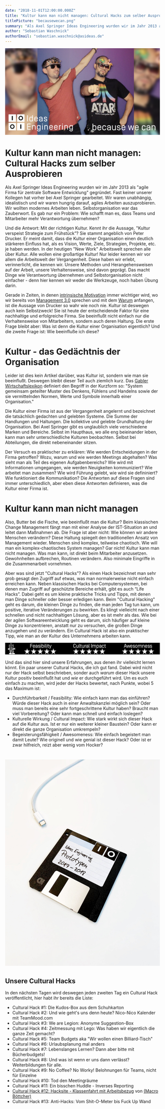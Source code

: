 ```yaml
---
date: "2018-11-01T12:00:00.000Z"
title: "Kultur kann man nicht managen: Cultural Hacks zum selber Ausprobieren"
titlePicture: "becausewecan.png"
summary: "Als Axel Springer Ideas Engineering wurden wir im Jahr 2013 als 'agile Firma für zentrale Software Entwicklung' gegründet. Fast keiner unserer Kollegen hat vorher bei Axel Springer gearbeitet. Wir waren unabhängig, idealistisch und wir waren hungrig darauf, agiles Arbeiten auszuprobieren. Wir wollten modernes Arbeiten leben. Selbstorganisation war das Zauberwort. Es gab nur ein Problem: Wie schafft man es, dass Teams und Mitarbeiter mehr Verantwortung übernehmen? "
author: "Sebastian Waschnick"
authorEmail: "sebastian.waschnick@asideas.de"
---
```

![becausewecan](becausewecan.png)
# Kultur kann man nicht managen: Cultural Hacks zum selber Ausprobieren

Als Axel Springer Ideas Engineering wurden wir im Jahr 2013 als "agile Firma für zentrale Software Entwicklung" gegründet. Fast keiner unserer Kollegen hat vorher bei Axel Springer gearbeitet. Wir waren unabhängig, idealistisch und wir waren hungrig darauf, agiles Arbeiten auszuprobieren. Wir wollten modernes Arbeiten leben. Selbstorganisation war das Zauberwort. Es gab nur ein Problem: Wie schafft man es, dass Teams und Mitarbeiter mehr Verantwortung übernehmen? 

Und die Antwort: Mit der richtigen Kultur. Kennt ihr die Aussage, "Kultur verspeist Strategie zum Frühstück”? Sie stammt angeblich von Peter Drucker. Er meint damit, dass die Kultur einer Organisation einen deutlich stärkeren Einfluss hat, als es Vision, Werte, Ziele, Strategien, Projekte, etc. je haben werden. In der heutigen "New Work" Arbeitswelt sprechen alle über Kultur. Alle wollen eine großartige Kultur! Nur leider kennen wir vor allem die Arbeitswelt der Vergangenheit. Diese haben wir erlebt, verinnerlicht, die kennen wir. Unsere Methoden und Herangehensweisen auf der Arbeit, unsere Verhaltensweise, sind davon geprägt. Das macht Dinge wie Verantwortung übernehmen und Selbstorganisation nicht einfacher - denn hier kennen wir weder die Werkzeuge, noch haben Übung darin.

Gerade in Zeiten, in denen [intrinsische Motivation](https://www.amazon.de/Drive-Surprising-Truth-About-Motivates/dp/1594484805/) immer wichtiger wird, wo wir bereits von [Management 3.0](https://www.amazon.de/Management-3-0-Developers-Developing-Addison-Wesley/dp/0321712471/) sprechen und mit dem [Warum](https://www.amazon.de/Start-Why-Leaders-Inspire-Everyone/dp/1591846447/) anfangen, ist die Aussage von Drucker so wahr wie noch nie. Kultur ist deswegen auch kein Selbstzweck! Sie ist heute der entscheidende Faktor für eine nachhaltige und erfolgreiche Firma. Sie beeinflußt nicht einfach nur die Verhaltensweise von Mitarbeitern, sondern auch deren Haltung. Die erste Frage bleibt aber: Was ist denn die Kultur einer Organisation eigentlich? Und die zweite Frage ist: Wie beeinfluße ich diese?

# Kultur - das Gedächtnis der Organisation

Leider ist dies kein Artikel darüber, was Kultur ist, sondern wie man sie beeinflußt. Deswegen bleibt dieser Teil auch ziemlich kurz. Das [Gabler Wirtschaftslexikon](http://wirtschaftslexikon.gabler.de/Definition/organisationskultur.html) definiert den Begriff in der Kurzform so: "System gemeinsam geteilter Muster des Denkens, Fühlens und Handelns sowie der sie vermittelnden Normen, Werte und Symbole innerhalb einer Organisation."

Die Kultur einer Firma ist aus der Vergangenheit angelernt und bezeichnet die tatsächlich gedachten und gelebten Systeme. Die Summe der Handlungen und Haltungen. Die kollektive und gelebte Grundhaltung der Organisation. Bei Axel Springer gibt es unglaublich viele verschiedene Marken und Bereiche. Selbst im Haupthaus, wo alle eng beieinander leben, kann man sehr unterschiedliche Kulturen beobachten. Selbst bei Abteilungen, die direkt nebeneinander sitzen. 

Der Versuch es praktischer zu erklären: Wie werden Entscheidungen in der Firma getroffen? Wozu, warum und wie werden Meetings abgehalten? Was sieht man als Teil des eigenen Aufgabenbereichs? Wie wird mit Informationen umgegangen, wie werden Neuigkeiten kommuniziert? Wie arbeitet man zusammen? Wie wird Führung gelebt, wie wird sie defininiert? Wie funktioniert die Kommunikation? Die Antworten auf diese Fragen sind immer unterschiedlich, aber eben diese Antworten definieren, was die Kultur einer Firma ist.

# Kultur kann man nicht managen

Also, Butter bei die Fische, wie beeinflußt man die Kultur? Beim klassischen Change Management fängt man mit einer Analyse der IST-Situation an und leitet dann Maßnahmen ab. Die Frage ist aber nicht: Wie können wir andere Menschen verändern? Diese Haltung spiegelt den traditionellen Ansatz von Management wieder. Menschen sind komplex, teilweise chaotisch. Wie will man ein komplex-chaotisches System managen? Gar nicht! Kultur kann man nicht managen. Was man kann, ist direkt beim Mitarbeiter anzusetzen. Gewohnheiten aufbrechen, Routinen verändern. Also minimale Eingriffe in die Zusammenarbeit vornehmen. 

Aber was sind jetzt "Cultural Hacks”? Als einen Hack bezeichnet man sehr grob gesagt den Zugriff auf etwas, was man normalerweise nicht einfach erreichen kann. Neben klassischen Hacks bei Computersystemen, bei denen man Zugriff auf geschützte Bereiche erhält, gibt es auch “Life Hacks”. Dabei geht es um kleine praktische Tricks und Tipps, mit denen man Dinge schneller oder besser erledigen kann. Beim "Cultural Hacking" geht es darum, die kleinen Dinge zu finden, die man jeden Tag tun kann, um positive, iterative Veränderungen zu bewirken. Es klingt vielleicht nach einer schnellen und nicht nachhaltigen Lösung, aber es ist mehr als das. Wie bei der agilen Softwareentwicklung geht es darum, sich häufiger auf kleine Dinge zu konzentrieren, anstatt nur zu versuchen, die großen Dinge anzugehen und zu verändern.  Ein Cultural Hack ist also ein praktischer Tipp, wie man an der Kultur des Unternehmens arbeiten kann. 

![Rating](rating-intro.png)

Und das sind hier sind unsere Erfahrungen, aus denen ihr vielleicht lernen könnt. Ein paar unserer Cultural Hacks, die ich gut fand. Dabei wird nicht nur der Hack selbst beschrieben, sonder auch *warum* dieser Hack unsere Kultur positiv beeinflußt hat und *wie* er durchgeführt wird. Um es euch einfach zu machen, wird jeder der Hacks bewertet, nach Punkte, wobei 5 das Maximum ist:

* Durchführbarkeit / Feasibility: Wie einfach kann man das einführen? Würde dieser Hack auch in einer Anwaltskanzlei möglich sein? Oder muss man bereits eine sehr fortgeschrittene Kultur haben? Braucht man viel Vorbereitung? Oder kann man schnell und einfach loslegen?
* Kulturelle Wirkung / Cultural Impact: Wie stark wirkt sich dieser Hack auf die Kultur aus. Ist er nur ein weiterer kleiner Baustein? Oder kann er direkt die ganze Organisation umkrempeln?
* Begeisterungsfähigkeit / Awesomeness: Wie einfach begeistert man damit Leute? Wie originell und wie genial ist dieser Hack? Oder ist er zwar hilfreich, reizt aber wenig vom Hocker?


# ![prototypen](ideas-prototypen.jpg)


## Unsere Cultural Hacks

In den nächsten Tagen wird deswegen jeden zweiten Tag ein Cultural Hack veröffentlicht, hier habt ihr bereits die Liste:

* Cultural Hack #1: Die Kudos-Box aus dem Schuhkarton
* Cultural Hack #2: Und wie geht's uns denn heute? Nico-Nico Kalender mit TeamMood.com
* Cultural Hack #3: We are Legion: Anonyme Suggestion-Box
* Cultural Hack #4: Zeitmessung mit Lego: Was haben wir eigentlich die ganze Zeit gemacht?
* Cultural Hack #5: Team Budgets aka "Wir wollen einen Billiard-Tisch"
* Cultural Hack #6: Urlaubsplanung mal anders
* Cultural Hack #7: Lebenslanges Lernen? Dann aber bitte mit Bücherbudgets!
* Cultural Hack #8: Und was ist wenn er uns dann verlässt? Weiterbildungen für alle.
* Cultural Hack #9: No Coffee? No Worky! Belohnungen für Teams, nicht für Einzelne
* Cultural Hack #10: Tod den Meetingräume
* Cultural Hack #11: Ein bisschen Huddle - Inverses Reporting
* [Cultural Hack #12: Hacksite - Klassenfahrt mit Arbeitsbezug](https://axelspringerideas.de/blog/2018/11/hacksite/) von [(Macro Böttcher)](https://www.linkedin.com/in/marco-b%C3%B6ttcher-55a74324/)
* Cultural Hack #13: Anti-Hacks: Vom Shit-O-Meter bis Fuck Up Wand
